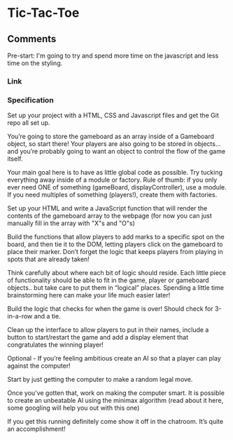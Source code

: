 # Tic-Tac-Toe

## Comments

Pre-start: I'm going to try and spend more time on the javascript and less time on the styling. 

### Link 

### Specification

Set up your project with a HTML, CSS and Javascript files and get the Git repo all set up.

You’re going to store the gameboard as an array inside of a Gameboard object, so start there! Your players are also going to be stored in objects… and you’re probably going to want an object to control the flow of the game itself.

Your main goal here is to have as little global code as possible. Try tucking everything away inside of a module or factory. Rule of thumb: if you only ever need ONE of something (gameBoard, displayController), use a module. If you need multiples of something (players!), create them with factories.

Set up your HTML and write a JavaScript function that will render the contents of the gameboard array to the webpage (for now you can just manually fill in the array with "X"s and "O"s)

Build the functions that allow players to add marks to a specific spot on the board, and then tie it to the DOM, letting players click on the gameboard to place their marker. Don’t forget the logic that keeps players from playing in spots that are already taken!

Think carefully about where each bit of logic should reside. Each little piece of functionality should be able to fit in the game, player or gameboard objects.. but take care to put them in “logical” places. Spending a little time brainstorming here can make your life much easier later!

Build the logic that checks for when the game is over! Should check for 3-in-a-row and a tie.

Clean up the interface to allow players to put in their names, include a button to start/restart the game and add a display element that congratulates the winning player!

Optional - If you’re feeling ambitious create an AI so that a player can play against the computer!

Start by just getting the computer to make a random legal move.

Once you’ve gotten that, work on making the computer smart. It is possible to create an unbeatable AI using the minimax algorithm (read about it here, some googling will help you out with this one)

If you get this running definitely come show it off in the chatroom. It’s quite an accomplishment!
